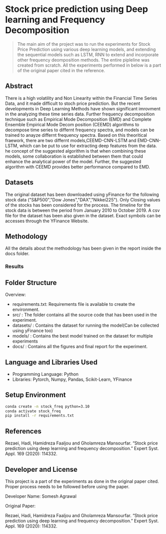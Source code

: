 # Stock price prediction using Deep learning and Frequency Decomposition
> The main aim of the project was to run the experiments for Stock Price Prediction using various deep learning models, and extending the sequential models such as LSTM, RNN to extend and incorporate other frequency deomposition methods. The entire pipleline was created from scratch. All the experiments performed in below is a part of the original paper cited in the reference.

## Abstract

There is a high volatility and Non Linearity within the Financial Time Series Data, and it made difficult to stoch price prediction. But the recent developments in Deep Learning Methods have shown significant imrovment in the analyzing these time series data. Further frequency decomposition technique such as Empirical Mode Decomposition (EMD) and Complete Ensemble Empirical Mode Decom
position (CEEMD) algorithms to decompose time series to differnt frequency spectra, and models can be trained to anayze differnt frequency spectra. Based on this theoritical fraework, there are two differnt models,CEEMD-CNN-LSTM and EMD-CNN-LSTM, which can be put to use for extracting deep features from the data. he concept of the suggested algorithm is that  when combining these models, some collaboration is established between them that could enhance the analytical power of the model. Further, the suggested algorithm with CEEMD provides better performance compared to EMD. 

## Datasets
The original dataset has been downloaded using yFinance for the following stock data ("S&P500","Dow Jones","DAX","Nikkei225"). Only Closing values of the stocks has been considered for the process. The timeline for the stock data is between the period from  January 2010 to October 2019. A csv file for the dataset has been also given in the dataset. Exact symbols can be accesses through the YFinance Website.

## Methodology

All the details about the methodology has been given in the report inside the docs folder. 

### Results

## Folder Structure
Overview:
- requirements.txt: Requirements file is available to create the environment.
- src/ : The folder contains all the source code that has been used in the experiment.
- datasets/ : Contains the dataset for running the model(Can be collected using yFinance too)
- models/ : Contains the best model trained on the dataset for multiple experiments
- docs/ : Contains all the figures and final report for the experiment.

## Language and Libraries Used
- Programming Language: Python
- Libraries: Pytorch, Numpy, Pandas, Scikit-Learn, YFinance


## Setup Environment
``` bash
conda create -n stock_freq python=3.10
conda activate stock_freq
pip install -r requirements.txt
```

## References
<!-- @article{Rezaei2020StockPP,
  title={Stock price prediction using deep learning and frequency decomposition},
  author={Hadi Rezaei and Hamidreza Faaljou and Gholamreza Mansourfar},
  journal={Expert Syst. Appl.},
  year={2020},
  volume={169},
  pages={114332},
  url={https://api.semanticscholar.org/CorpusID:229502511}
} -->

Rezaei, Hadi, Hamidreza Faaljou and Gholamreza Mansourfar. “Stock price prediction using deep learning and frequency decomposition.” Expert Syst. Appl. 169 (2020): 114332.

## Developer and License

This project is a part of the experiments as done in the original paper cited. Proper process needs to be followed before using the paper.

Developer Name: Somesh Agrawal

Original Paper:

Rezaei, Hadi, Hamidreza Faaljou and Gholamreza Mansourfar. “Stock price prediction using deep learning and frequency decomposition.” Expert Syst. Appl. 169 (2020): 114332.



